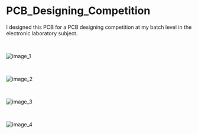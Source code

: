 # PCB_Designing_Competition
I designed this PCB for a PCB designing competition at my batch level in the electronic laboratory subject.

&nbsp;

![image_1]()

&nbsp;

![image_2]()

&nbsp;

![image_3]()

&nbsp;

![image_4]()

&nbsp;
